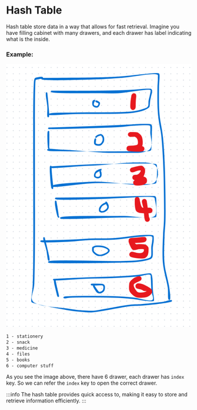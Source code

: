 # Hash Table

Hash table store data in a way that allows for fast retrieval. Imagine you have filling cabinet with many drawers, and each drawer has label indicating what is the inside.

### Example:

![hashset example](/img/hashtable-example.png)

```
1 - stationery
2 - snack
3 - medicine
4 - files
5 - books
6 - computer stuff
```

As you see the image above, there have 6 drawer, each drawer has `index` key. So we can refer the `index` key to open the correct drawer.

:::info 
The hash table provides quick access to, making it easy to store and retrieve information efficiently.
:::